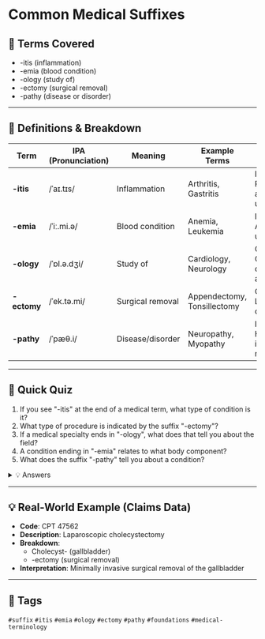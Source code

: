 # Common Medical Suffixes

## 📘 Terms Covered
- -itis (inflammation)
- -emia (blood condition)
- -ology (study of)
- -ectomy (surgical removal)
- -pathy (disease or disorder)

---

## 🧾 Definitions & Breakdown
| Term | IPA (Pronunciation) | Meaning | Example Terms | Example in Context |
|------|-------------------|---------|---------------|-------------------|
| **-itis** | /ˈaɪ.tɪs/ | Inflammation | Arthritis, Gastritis | ICD-10: M06.9 Rheumatoid arthritis, unspecified |
| **-emia** | /ˈiː.mi.ə/ | Blood condition | Anemia, Leukemia | ICD-10: D64.9 Anemia, unspecified |
| **-ology** | /ˈɒl.ə.dʒi/ | Study of | Cardiology, Neurology | CPT: 99241 Office consultation for a new patient |
| **-ectomy** | /ˈek.tə.mi/ | Surgical removal | Appendectomy, Tonsillectomy | CPT: 47562 Laparoscopic cholecystectomy |
| **-pathy** | /ˈpæθ.i/ | Disease/disorder | Neuropathy, Myopathy | ICD-10: G60.9 Hereditary and idiopathic neuropathy |

---

## 📝 Quick Quiz
1. If you see "-itis" at the end of a medical term, what type of condition is it?
2. What type of procedure is indicated by the suffix "-ectomy"?
3. If a medical specialty ends in "-ology", what does that tell you about the field?
4. A condition ending in "-emia" relates to what body component?
5. What does the suffix "-pathy" tell you about a condition?

<details>
<summary>💡 Answers</summary>

1. An inflammatory condition
2. Surgical removal of something
3. It's the study or science of that particular body system/area
4. It's a condition related to the blood
5. It indicates a disease or disorder of the specified body part/system

</details>

---

## 💡 Real-World Example (Claims Data)
- **Code**: CPT 47562
- **Description**: Laparoscopic cholecystectomy
- **Breakdown**: 
  - Cholecyst- (gallbladder)
  - -ectomy (surgical removal)
- **Interpretation**: Minimally invasive surgical removal of the gallbladder

---

## 🔖 Tags
`#suffix` `#itis` `#emia` `#ology` `#ectomy` `#pathy` `#foundations` `#medical-terminology`